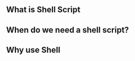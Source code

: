 <h2>What is Shell Script</h2>

<div><p txt=A shell script is a list of commands in a computer program that is run by the Unix shell which is a command-line interpreter. A shell script usually has comments that describe the steps.></p></div>

<div><p txt=Allow you to run if-else statements and loops.
A file that contains a series of commands.
A plain text file.
It executes the command on each line, one line at a time.
The terminal usually allows just one command at a time.
Shell script allows you to combine and run multiple commands together></p></div>

<h2>When do we need a shell script?</h2>

<div><p txt= You need to enter multiple shell commands and you will need to do it again in the future.
If you know how a piece of work need to perform.. you can put that knowledge in a shell script
ShellScript eliminates repetitive tasks through automation.
Using a good script can reduce the change of error.
A shell script can perform a task faster than a human can.
You have to do a task more than once, but it's something that you rarely do.></p></div>

<h2>Why use Shell</h2>

<div><p txt= Speed of deployment
No worrying about low-level programming objects.
Ease and speed of learning.
Performance and efficiency.
Anything you can do on the command line can be automated by writing a shell script.
Can automate tedious or repetitive tasks.
allow you to hand off work to others.
Act as a form of documentation.
Fairly quick and easy to write.
></p></div>